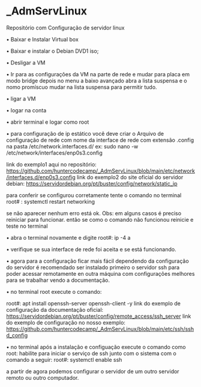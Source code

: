 # _AdmServLinux
Repositório com Configuração de servidor linux

• Baixar e Instalar Virtual box 

•  Baixar e instalar o Debian DVD1 iso;

• Desligar a VM 

• Ir para as configurações da VM na parte de rede e mudar para placa em modo bridge depois no menu a baixo avançado abra a lista suspensa e o nomo promíscuo mudar na lista suspensa para permitir tudo.

• ligar a VM 

• logar na conta 

• abrir terminal e logar como root 

• para configuração de ip estático você deve criar o Arquivo de configuração de rede com nome da interface de rede com extensão .config na pasta /etc/network.interfaces.d/
ex: sudo nano -w /etc/network/interfaces/enp0s3.config

link do exemplo1 aqui no repositório: https://github.com/huntercodecamp/_AdmServLinux/blob/main/etc/network/interfaces.d/enp0s3.config
link do exemplo2 do site oficial do servidor debian: https://servidordebian.org/pt/buster/config/network/static_ip

para conferir se configurou corretamente tente o comando no terminal root# : systemctl restart networking 

se não aparecer nenhum erro está ok. 
Obs: em alguns casos é preciso reiniciar para funcionar. 
então se como o comando não funcionou reinicie e teste no terminal 

• abra o terminal novamente e digite root#: ip -4 a

• verifique se sua interface de rede foi aceita e se está funcionando.

• agora para a configuração ficar mais fácil dependendo da configuração do servidor é recomendado ser instalado primeiro o servidor ssh para poder acessar remotamente en outra máquina com configurações melhores para se trabalhar vendo a documentação.

• no terminal root execute o comando: 

  root#: apt install openssh-server openssh-client -y 
link do exemplo de configuração da documentação oficial: https://servidordebian.org/pt/buster/config/remote_access/ssh_server
link do exemplo de configuração no nosso exemplo: https://github.com/huntercodecamp/_AdmServLinux/blob/main/etc/ssh/sshd_config

• no terminal após a instalação e configuação execute o comando como root: 
  habilite para iniciar o serviço de ssh junto com o sistema com o comando a seguir:
  root#: systemctl enable ssh
  
a partir de agora podemos configurar o servidor de um outro servidor remoto ou outro computador.





